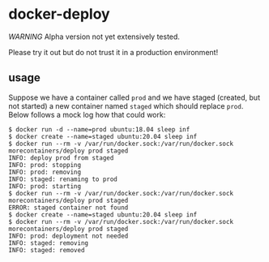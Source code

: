 # docker-deploy

*WARNING* Alpha version not yet extensively tested.

Please try it out but do not trust it in a production environment!

## usage

Suppose we have a container called `prod` and we have staged (created, but not
started) a new container named `staged` which should replace `prod`.  Below
follows a mock log how that could work:

```
$ docker run -d --name=prod ubuntu:18.04 sleep inf
$ docker create --name=staged ubuntu:20.04 sleep inf
$ docker run --rm -v /var/run/docker.sock:/var/run/docker.sock morecontainers/deploy prod staged
INFO: deploy prod from staged
INFO: prod: stopping
INFO: prod: removing
INFO: staged: renaming to prod
INFO: prod: starting
$ docker run --rm -v /var/run/docker.sock:/var/run/docker.sock morecontainers/deploy prod staged
ERROR: staged container not found
$ docker create --name=staged ubuntu:20.04 sleep inf
$ docker run --rm -v /var/run/docker.sock:/var/run/docker.sock morecontainers/deploy prod staged
INFO: prod: deployment not needed
INFO: staged: removing
INFO: staged: removed
```
